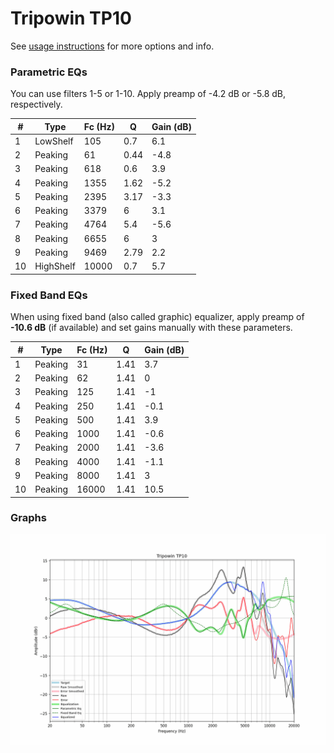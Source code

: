 # Tripowin TP10
See [usage instructions](https://github.com/jaakkopasanen/AutoEq#usage) for more options and info.

### Parametric EQs
You can use filters 1-5 or 1-10. Apply preamp of -4.2 dB or -5.8 dB, respectively.

|   # | Type      |   Fc (Hz) |    Q |   Gain (dB) |
|-----|-----------|-----------|------|-------------|
|   1 | LowShelf  |       105 | 0.7  |         6.1 |
|   2 | Peaking   |        61 | 0.44 |        -4.8 |
|   3 | Peaking   |       618 | 0.6  |         3.9 |
|   4 | Peaking   |      1355 | 1.62 |        -5.2 |
|   5 | Peaking   |      2395 | 3.17 |        -3.3 |
|   6 | Peaking   |      3379 | 6    |         3.1 |
|   7 | Peaking   |      4764 | 5.4  |        -5.6 |
|   8 | Peaking   |      6655 | 6    |         3   |
|   9 | Peaking   |      9469 | 2.79 |         2.2 |
|  10 | HighShelf |     10000 | 0.7  |         5.7 |

### Fixed Band EQs
When using fixed band (also called graphic) equalizer, apply preamp of **-10.6 dB** (if available) and set gains manually with these parameters.

|   # | Type    |   Fc (Hz) |    Q |   Gain (dB) |
|-----|---------|-----------|------|-------------|
|   1 | Peaking |        31 | 1.41 |         3.7 |
|   2 | Peaking |        62 | 1.41 |         0   |
|   3 | Peaking |       125 | 1.41 |        -1   |
|   4 | Peaking |       250 | 1.41 |        -0.1 |
|   5 | Peaking |       500 | 1.41 |         3.9 |
|   6 | Peaking |      1000 | 1.41 |        -0.6 |
|   7 | Peaking |      2000 | 1.41 |        -3.6 |
|   8 | Peaking |      4000 | 1.41 |        -1.1 |
|   9 | Peaking |      8000 | 1.41 |         3   |
|  10 | Peaking |     16000 | 1.41 |        10.5 |

### Graphs
![](./Tripowin%20TP10.png)
